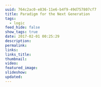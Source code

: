 ```yaml
---
uuid: 764c2ac0-e836-11e6-b4f9-49d757807cf7
title: Paradigm for the Next Generation
tags:
  - logic
feed_hide: false
show_tags: true
date: 2017-02-01 00:25:29
description:
permalink:
links:
links_title:
thumbnail:
video:
featured_image:
slideshow:
updated:
---
```

